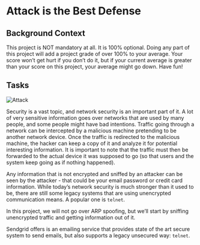 # Attack is the Best Defense

## Background Context
This project is NOT mandatory at all. It is 100% optional. Doing any part of this project will add a project grade of over 100% to your average. Your score won’t get hurt if you don’t do it, but if your current average is greater than your score on this project, your average might go down. Have fun!

## Tasks

![Attack](https://s3.amazonaws.com/alx-intranet.hbtn.io/uploads/medias/2020/9/01c5a1e3f29d290b188d34be5cf534d3255058a7.png?X-Amz-Algorithm=AWS4-HMAC-SHA256&X-Amz-Credential=AKIARDDGGGOUSBVO6H7D%2F20230626%2Fus-east-1%2Fs3%2Faws4_request&X-Amz-Date=20230626T104651Z&X-Amz-Expires=86400&X-Amz-SignedHeaders=host&X-Amz-Signature=49e101a1ffea2234b632ef873027971c7e2b0b6830867d0b77c554ec2b5fd75a)

Security is a vast topic, and network security is an important part of it. A lot of very sensitive information goes over networks that are used by many people, and some people might have bad intentions. Traffic going through a network can be intercepted by a malicious machine pretending to be another network device. Once the traffic is redirected to the malicious machine, the hacker can keep a copy of it and analyze it for potential interesting information. It is important to note that the traffic must then be forwarded to the actual device it was supposed to go (so that users and the system keep going as if nothing happened).

Any information that is not encrypted and sniffed by an attacker can be seen by the attacker - that could be your email password or credit card information. While today’s network security is much stronger than it used to be, there are still some legacy systems that are using unencrypted communication means. A popular one is `telnet`.

In this project, we will not go over ARP spoofing, but we’ll start by sniffing unencrypted traffic and getting information out of it.

Sendgrid offers is an emailing service that provides state of the art secure system to send emails, but also supports a legacy unsecured way: `telnet`. 
